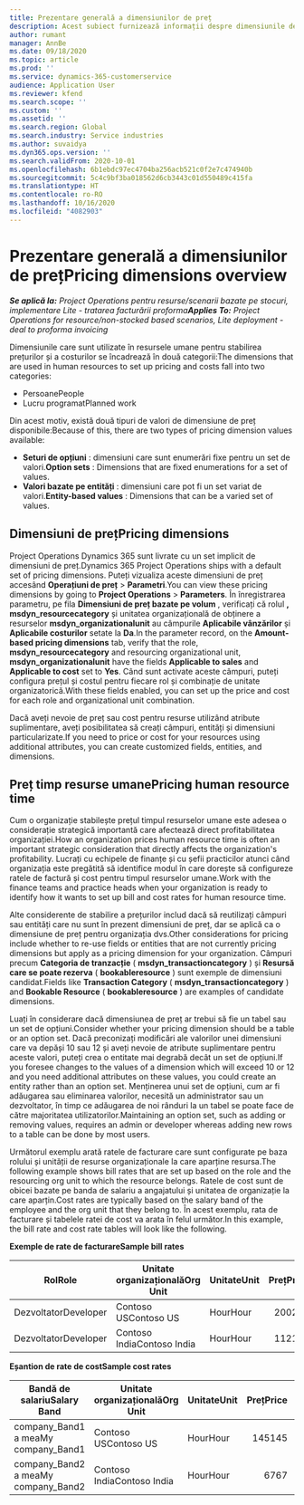 ```yaml
---
title: Prezentare generală a dimensiunilor de preț
description: Acest subiect furnizează informații despre dimensiunile de preț în Dynamics 365 Project Operations.
author: rumant
manager: AnnBe
ms.date: 09/18/2020
ms.topic: article
ms.prod: ''
ms.service: dynamics-365-customerservice
audience: Application User
ms.reviewer: kfend
ms.search.scope: ''
ms.custom: ''
ms.assetid: ''
ms.search.region: Global
ms.search.industry: Service industries
ms.author: suvaidya
ms.dyn365.ops.version: ''
ms.search.validFrom: 2020-10-01
ms.openlocfilehash: 6b1ebdc97ec4704ba256acb521c0f2e7c474940b
ms.sourcegitcommit: 5c4c9bf3ba018562d6cb3443c01d550489c415fa
ms.translationtype: HT
ms.contentlocale: ro-RO
ms.lasthandoff: 10/16/2020
ms.locfileid: "4082903"
---
```

# <a name="pricing-dimensions-overview"></a><span data-ttu-id="e1116-103">Prezentare generală a dimensiunilor de preț</span><span class="sxs-lookup"><span data-stu-id="e1116-103">Pricing dimensions overview</span></span>

<span data-ttu-id="e1116-104">_**Se aplică la:** Project Operations pentru resurse/scenarii bazate pe stocuri, implementare Lite - tratarea facturării proforma_</span><span class="sxs-lookup"><span data-stu-id="e1116-104">_**Applies To:** Project Operations for resource/non-stocked based scenarios, Lite deployment - deal to proforma invoicing_</span></span>

<span data-ttu-id="e1116-105">Dimensiunile care sunt utilizate în resursele umane pentru stabilirea prețurilor și a costurilor se încadrează în două categorii:</span><span class="sxs-lookup"><span data-stu-id="e1116-105">The dimensions that are used in human resources to set up pricing and costs fall into two categories:</span></span>

- <span data-ttu-id="e1116-106">Persoane</span><span class="sxs-lookup"><span data-stu-id="e1116-106">People</span></span>
- <span data-ttu-id="e1116-107">Lucru programat</span><span class="sxs-lookup"><span data-stu-id="e1116-107">Planned work</span></span>

<span data-ttu-id="e1116-108">Din acest motiv, există două tipuri de valori de dimensiune de preț disponibile:</span><span class="sxs-lookup"><span data-stu-id="e1116-108">Because of this, there are two types of pricing dimension values available:</span></span>

- <span data-ttu-id="e1116-109">**Seturi de opțiuni** : dimensiuni care sunt enumerări fixe pentru un set de valori.</span><span class="sxs-lookup"><span data-stu-id="e1116-109">**Option sets** : Dimensions that are fixed enumerations for a set of values.</span></span>
- <span data-ttu-id="e1116-110">**Valori bazate pe entități** : dimensiuni care pot fi un set variat de valori.</span><span class="sxs-lookup"><span data-stu-id="e1116-110">**Entity-based values** : Dimensions that can be a varied set of values.</span></span>

## <a name="pricing-dimensions"></a><span data-ttu-id="e1116-111">Dimensiuni de preț</span><span class="sxs-lookup"><span data-stu-id="e1116-111">Pricing dimensions</span></span>

<span data-ttu-id="e1116-112">Project Operations Dynamics 365 sunt livrate cu un set implicit de dimensiuni de preț.</span><span class="sxs-lookup"><span data-stu-id="e1116-112">Dynamics 365 Project Operations ships with a default set of pricing dimensions.</span></span> <span data-ttu-id="e1116-113">Puteți vizualiza aceste dimensiuni de preț accesând **Operațiuni de preț** > **Parametri**.</span><span class="sxs-lookup"><span data-stu-id="e1116-113">You can view these pricing dimensions by going to **Project Operations** > **Parameters**.</span></span> <span data-ttu-id="e1116-114">În înregistrarea parametru, pe fila **Dimensiuni de preț bazate pe volum** , verificați că rolul **, msdyn_resourcecategory** și unitatea organizațională de obținere a resurselor **msdyn_organizationalunit** au câmpurile **Aplicabile vânzărilor** și **Aplicabile costurilor** setate la **Da**.</span><span class="sxs-lookup"><span data-stu-id="e1116-114">In the parameter record, on the **Amount-based pricing dimensions** tab, verify that the role, **msdyn_resourcecategory** and resourcing organizational unit, **msdyn_organizationalunit** have the fields **Applicable to sales** and **Applicable to cost** set to **Yes**.</span></span> <span data-ttu-id="e1116-115">Când sunt activate aceste câmpuri, puteți configura prețul și costul pentru fiecare rol și combinație de unitate organizatorică.</span><span class="sxs-lookup"><span data-stu-id="e1116-115">With these fields enabled, you can set up the price and cost for each role and organizational unit combination.</span></span>

<span data-ttu-id="e1116-116">Dacă aveți nevoie de preț sau cost pentru resurse utilizând atribute suplimentare, aveți posibilitatea să creați câmpuri, entități și dimensiuni particularizate.</span><span class="sxs-lookup"><span data-stu-id="e1116-116">If you need to price or cost for your resources using additional attributes, you can create customized fields, entities, and dimensions.</span></span>

## <a name="pricing-human-resource-time"></a><span data-ttu-id="e1116-117">Preț timp resurse umane</span><span class="sxs-lookup"><span data-stu-id="e1116-117">Pricing human resource time</span></span>
<span data-ttu-id="e1116-118">Cum o organizație stabilește prețul timpul resurselor umane este adesea o considerație strategică importantă care afectează direct profitabilitatea organizației.</span><span class="sxs-lookup"><span data-stu-id="e1116-118">How an organization prices human resource time is often an important strategic consideration that directly affects the organization's profitability.</span></span> <span data-ttu-id="e1116-119">Lucrați cu echipele de finanțe și cu șefii practicilor atunci când organizația este pregătită să identifice modul în care dorește să configureze ratele de factură și cost pentru timpul resurselor umane.</span><span class="sxs-lookup"><span data-stu-id="e1116-119">Work with the finance teams and practice heads when your organization is ready to identify how it wants to set up bill and cost rates for human resource time.</span></span>

<span data-ttu-id="e1116-120">Alte considerente de stabilire a prețurilor includ dacă să reutilizați câmpuri sau entități care nu sunt în prezent dimensiuni de preț, dar se aplică ca o dimensiune de preț pentru organizația dvs.</span><span class="sxs-lookup"><span data-stu-id="e1116-120">Other considerations for pricing include whether to re-use fields or entities that are not currently pricing dimensions but apply as a pricing dimension for your organization.</span></span> <span data-ttu-id="e1116-121">Câmpuri precum **Categoria de tranzacție** ( **msdyn_transactioncategory** ) și **Resursă care se poate rezerva** ( **bookableresource** ) sunt exemple de dimensiuni candidat.</span><span class="sxs-lookup"><span data-stu-id="e1116-121">Fields like **Transaction Category** ( **msdyn_transactioncategory** ) and **Bookable Resource** ( **bookableresource** ) are examples of candidate dimensions.</span></span> 

<span data-ttu-id="e1116-122">Luați în considerare dacă dimensiunea de preț ar trebui să fie un tabel sau un set de opțiuni.</span><span class="sxs-lookup"><span data-stu-id="e1116-122">Consider whether your pricing dimension should be a table or an option set.</span></span> <span data-ttu-id="e1116-123">Dacă preconizați modificări ale valorilor unei dimensiuni care va depăși 10 sau 12 și aveți nevoie de atribute suplimentare pentru aceste valori, puteți crea o entitate mai degrabă decât un set de opțiuni.</span><span class="sxs-lookup"><span data-stu-id="e1116-123">If you foresee changes to the values of a dimension which will exceed 10 or 12 and you need additional attributes on these values, you could create an entity rather than an option set.</span></span> <span data-ttu-id="e1116-124">Menținerea unui set de opțiuni, cum ar fi adăugarea sau eliminarea valorilor, necesită un administrator sau un dezvoltator, în timp ce adăugarea de noi rânduri la un tabel se poate face de către majoritatea utilizatorilor.</span><span class="sxs-lookup"><span data-stu-id="e1116-124">Maintaining an option set, such as adding or removing values, requires an admin or developer whereas adding new rows to a table can be done by most users.</span></span>

<span data-ttu-id="e1116-125">Următorul exemplu arată ratele de facturare care sunt configurate pe baza rolului și unității de resurse organizaționale la care aparține resursa.</span><span class="sxs-lookup"><span data-stu-id="e1116-125">The following example shows bill rates that are set up based on the role and the resourcing org unit to which the resource belongs.</span></span> <span data-ttu-id="e1116-126">Ratele de cost sunt de obicei bazate pe banda de salariu a angajatului și unitatea de organizație la care aparțin.</span><span class="sxs-lookup"><span data-stu-id="e1116-126">Cost rates are typically based on the salary band of the employee and the org unit that they belong to.</span></span> <span data-ttu-id="e1116-127">În acest exemplu, rata de facturare și tabelele ratei de cost va arata în felul următor.</span><span class="sxs-lookup"><span data-stu-id="e1116-127">In this example, the bill rate and cost rate tables will look like the following.</span></span>

<span data-ttu-id="e1116-128">**Exemple de rate de facturare**</span><span class="sxs-lookup"><span data-stu-id="e1116-128">**Sample bill rates**</span></span>

| <span data-ttu-id="e1116-129">Rol</span><span class="sxs-lookup"><span data-stu-id="e1116-129">Role</span></span>        | <span data-ttu-id="e1116-130">Unitate organizațională</span><span class="sxs-lookup"><span data-stu-id="e1116-130">Org Unit</span></span>    |<span data-ttu-id="e1116-131">Unitate</span><span class="sxs-lookup"><span data-stu-id="e1116-131">Unit</span></span>      |<span data-ttu-id="e1116-132">Preț</span><span class="sxs-lookup"><span data-stu-id="e1116-132">Price</span></span>      |<span data-ttu-id="e1116-133">Monedă</span><span class="sxs-lookup"><span data-stu-id="e1116-133">Currency</span></span>  |
| ------------|-------------|----------|----------:|----------|
| <span data-ttu-id="e1116-134">Dezvoltator</span><span class="sxs-lookup"><span data-stu-id="e1116-134">Developer</span></span>   | <span data-ttu-id="e1116-135">Contoso US</span><span class="sxs-lookup"><span data-stu-id="e1116-135">Contoso US</span></span>  |<span data-ttu-id="e1116-136">Hour</span><span class="sxs-lookup"><span data-stu-id="e1116-136">Hour</span></span> | <span data-ttu-id="e1116-137">200</span><span class="sxs-lookup"><span data-stu-id="e1116-137">200</span></span>|<span data-ttu-id="e1116-138">USD</span><span class="sxs-lookup"><span data-stu-id="e1116-138">USD</span></span>     |
| <span data-ttu-id="e1116-139">Dezvoltator</span><span class="sxs-lookup"><span data-stu-id="e1116-139">Developer</span></span>   | <span data-ttu-id="e1116-140">Contoso India</span><span class="sxs-lookup"><span data-stu-id="e1116-140">Contoso India</span></span> |<span data-ttu-id="e1116-141">Hour</span><span class="sxs-lookup"><span data-stu-id="e1116-141">Hour</span></span>|   <span data-ttu-id="e1116-142">112</span><span class="sxs-lookup"><span data-stu-id="e1116-142">112</span></span>|<span data-ttu-id="e1116-143">USD</span><span class="sxs-lookup"><span data-stu-id="e1116-143">USD</span></span>     |


<span data-ttu-id="e1116-144">**Eșantion de rate de cost**</span><span class="sxs-lookup"><span data-stu-id="e1116-144">**Sample cost rates**</span></span>

| <span data-ttu-id="e1116-145">Bandă de salariu</span><span class="sxs-lookup"><span data-stu-id="e1116-145">Salary Band</span></span>     | <span data-ttu-id="e1116-146">Unitate organizațională</span><span class="sxs-lookup"><span data-stu-id="e1116-146">Org Unit</span></span>    |<span data-ttu-id="e1116-147">Unitate</span><span class="sxs-lookup"><span data-stu-id="e1116-147">Unit</span></span>      |<span data-ttu-id="e1116-148">Preț</span><span class="sxs-lookup"><span data-stu-id="e1116-148">Price</span></span>      |<span data-ttu-id="e1116-149">Monedă</span><span class="sxs-lookup"><span data-stu-id="e1116-149">Currency</span></span>  |
| ----------------|-------------|----------|----------:|----------|
| <span data-ttu-id="e1116-150">company_Band1 a mea</span><span class="sxs-lookup"><span data-stu-id="e1116-150">My company_Band1</span></span> | <span data-ttu-id="e1116-151">Contoso US</span><span class="sxs-lookup"><span data-stu-id="e1116-151">Contoso US</span></span>  |<span data-ttu-id="e1116-152">Hour</span><span class="sxs-lookup"><span data-stu-id="e1116-152">Hour</span></span> | <span data-ttu-id="e1116-153">145</span><span class="sxs-lookup"><span data-stu-id="e1116-153">145</span></span>|<span data-ttu-id="e1116-154">USD</span><span class="sxs-lookup"><span data-stu-id="e1116-154">USD</span></span>     |
| <span data-ttu-id="e1116-155">company_Band2 a mea</span><span class="sxs-lookup"><span data-stu-id="e1116-155">My company_Band2</span></span> | <span data-ttu-id="e1116-156">Contoso India</span><span class="sxs-lookup"><span data-stu-id="e1116-156">Contoso India</span></span> |<span data-ttu-id="e1116-157">Hour</span><span class="sxs-lookup"><span data-stu-id="e1116-157">Hour</span></span>|   <span data-ttu-id="e1116-158">67</span><span class="sxs-lookup"><span data-stu-id="e1116-158">67</span></span>|<span data-ttu-id="e1116-159">USD</span><span class="sxs-lookup"><span data-stu-id="e1116-159">USD</span></span>     |
